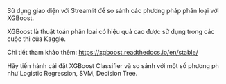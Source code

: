Sử dụng giao diện với Streamlit để so sánh các phương pháp phân loại với XGBoost.

XGBoost là thuật toán phân loại có hiệu quả cao được sử dụng trong các cuộc thi của Kaggle.

Chi tiết tham khảo thêm: https://xgboost.readthedocs.io/en/stable/

Hãy tiến hành cài đặt XGBoost Classifier và so sánh với một số phương ph như Logistic Regression, SVM, Decision Tree.